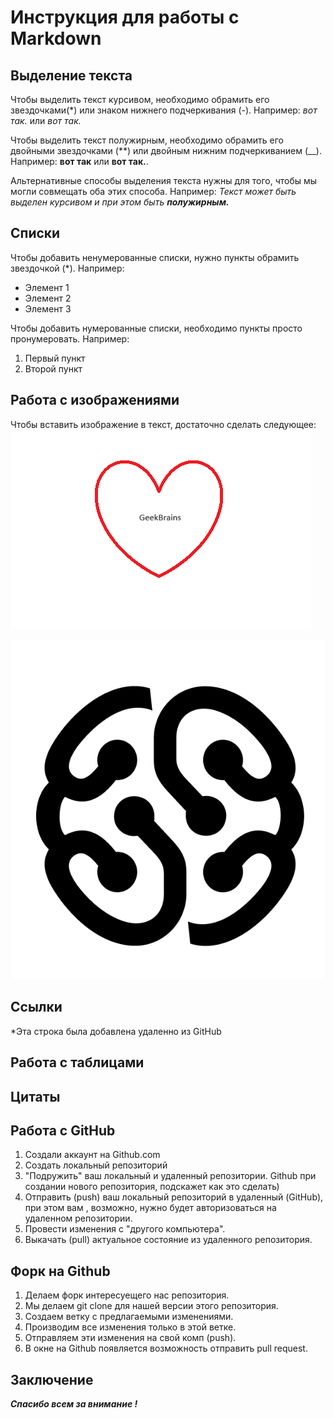 # Инструкция для работы с Markdown

## Выделение текста

Чтобы выделить текст курсивом, необходимо обрамить его звездочками(*) или знаком нижнего подчеркивания (-). Например: *вот так.* или _вот так._

Чтобы выделить текст полужирным, необходимо обрамить его двойными звездочками (**) или двойным нижним подчеркиванием (__). Например: **вот так** или __вот так.__.

Альтернативные способы выделения текста  нужны для того, чтобы мы могли совмещать оба этих способа.  Например:
_Текст может быть выделен курсивом и при этом быть **полужирным.**_

## Списки
Чтобы добавить ненумерованные списки, нужно пункты обрамить звездочкой (*). Например:

* Элемент 1
* Элемент 2
* Элемент 3


Чтобы добавить нумерованные списки, необходимо пункты просто пронумеровать. Например:

1. Первый пункт
2. Второй пункт

## Работа с изображениями

Чтобы вставить изображение в текст, достаточно сделать следующее:
![Привет, это мое сердечко](geekbrains.png)

![Hello, GeekBrains](gb.webp)

## Ссылки

*Эта строка была добавлена удаленно из GitHub

## Работа с таблицами

## Цитаты


## Работа с GitHub

1. Создали аккаунт на Github.com
2. Создать локальный репозиторий
3. "Подружить" ваш локальный и удаленный репозитории. Github при создании нового репозитория, подскажет как это сделать)
4. Отправить (push) ваш локальный репозиторий в удаленный (GitHub), при этом вам , возможно, нужно будет авторизоваться на удаленном репозитории. 
5. Провести изменения с "другого компьютера".
6. Выкачать (pull) актуальное состояние из удаленного репозитория.
 

 ## Форк на Github

 1. Делаем форк интересуещего нас репозитория.
 2. Мы делаем git clone для нашей версии этого репозитория.
 3. Создаем ветку с предлагаемыми изменениями.
 4. Производим все изменения только в этой ветке.
 5. Отправляем эти изменения на свой комп (push).
 6. В окне на Github появляется возможность отправить pull request. 

## Заключение

***Спасибо всем за внимание !***
